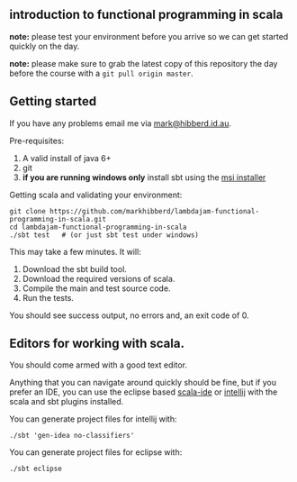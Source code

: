 ## introduction to functional programming in scala

__note:__ please test your environment before you arrive so we can get
started quickly on the day.

__note:__ please make sure to grab the latest copy of this repository the day before the course with a `git pull origin master`.


## Getting started

If you have any problems email me via <mark@hibberd.id.au>.

Pre-requisites:

 1. A valid install of java 6+
 2. git
 3. **if you are running windows only** install sbt using the [msi installer](http://scalasbt.artifactoryonline.com/scalasbt/sbt-native-packages/org/scala-sbt/sbt/0.12.3/sbt.msi)


Getting scala and validating your environment:

    git clone https://github.com/markhibberd/lambdajam-functional-programming-in-scala.git
    cd lambdajam-functional-programming-in-scala
    ./sbt test   # (or just sbt test under windows)

This may take a few minutes. It will:

 1. Download the sbt build tool.
 2. Download the required versions of scala.
 3. Compile the main and test source code.
 4. Run the tests.


You should see success output, no errors and, an exit code of 0.


## Editors for working with scala.

You should come armed with a good text editor. 

Anything that you can navigate around quickly should be fine, but if you
prefer an IDE, you can use the eclipse based [scala-ide](http://scala-ide.org/) 
or [intellij](http://www.jetbrains.com/idea/) with the scala and sbt plugins installed.

You can generate project files for intellij with:

    ./sbt 'gen-idea no-classifiers'

You can generate project files for eclipse with:

    ./sbt eclipse
